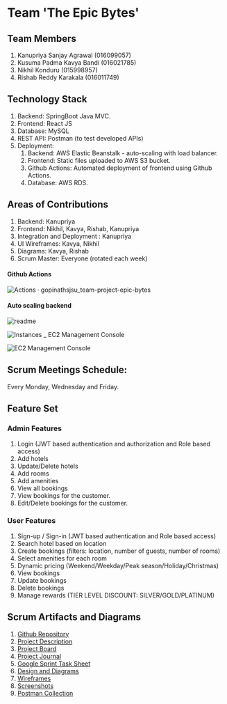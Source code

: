 # Team 'The Epic Bytes'
## Team Members 
1.  Kanupriya Sanjay Agrawal (016099057) 
2.  Kusuma Padma Kavya Bandi (016021785)
3.  Nikhil Konduru (015998957)
4.  Rishab Reddy Karakala (016011749)
    
## Technology Stack
1. Backend: SpringBoot Java MVC.
2. Frontend: React JS 
3. Database: MySQL
4. REST API: Postman (to test developed APIs)
5. Deployment: 
    1. Backend: AWS Elastic Beanstalk - auto-scaling with load balancer.
    2. Frontend: Static files uploaded to AWS S3 bucket. 
    3. Github Actions: Automated deployment of frontend using Github Actions.
    4. Database: AWS RDS.

## Areas of Contributions
1. Backend: Kanupriya
2. Frontend: Nikhil, Kavya, Rishab, Kanupriya
3. Integration and Deployment : Kanupriya
4. UI Wireframes: Kavya, Nikhil
5. Diagrams: Kavya, Rishab
6. Scrum Master: Everyone (rotated each week)

#### Github Actions
![Actions · gopinathsjsu_team-project-epic-bytes](https://user-images.githubusercontent.com/98919191/168183341-2fd7a449-5ae1-4e1c-869b-64b890e8583e.png)

#### Auto scaling backend
![readme](https://user-images.githubusercontent.com/98919191/168183459-5c32fa58-5115-43d6-80ac-601acbbe654c.PNG)

![Instances _ EC2 Management Console](https://user-images.githubusercontent.com/98919191/168183555-22174f85-fc64-41e5-abf5-e7027ab23e47.png)

![EC2 Management Console](https://user-images.githubusercontent.com/98919191/168183579-2faddecd-825f-4a64-8388-9c86632f5a2d.png)

## Scrum Meetings Schedule:
Every Monday, Wednesday and Friday.

## Feature Set

### Admin Features
1. Login (JWT based authentication and authorization and Role based access)
2. Add hotels
3. Update/Delete hotels
4. Add rooms
5. Add amenities
6. View all bookings
7. View bookings for the customer.
8. Edit/Delete bookings for the customer. 

### User Features
1. Sign-up / Sign-in (JWT based authentication and Role based access)
2. Search hotel based on location
3. Create bookings (filters: location, number of guests, number of rooms)
4. Select amenities for each room
5. Dynamic pricing (Weekend/Weekday/Peak season/Holiday/Christmas)
6. View bookings
7. Update bookings
8. Delete bookings
9. Manage rewards (TIER LEVEL DISCOUNT: SILVER/GOLD/PLATINUM)

## Scrum Artifacts and Diagrams
1. [Github Repository](https://github.com/gopinathsjsu/team-project-epic-bytes)
2. [Project Description](https://github.com/gopinathsjsu/team-project-epic-bytes/tree/main/Documents)
3. [Project Board](https://github.com/gopinathsjsu/team-project-epic-bytes/projects/1?fullscreen=true)
4. [Project Journal](https://docs.google.com/spreadsheets/d/15M5PeLs3XdQYNBMGUXqGygoVSTw7Rdw4FuGXJJHfMp8/edit#gid=0)
5. [Google Sprint Task Sheet](https://docs.google.com/spreadsheets/d/1Ggy-KawX5-QwUmLRELzjivPqE8Qwll7CwfOdc7E0y3A/edit#gid=0)
6. [Design and Diagrams](https://github.com/gopinathsjsu/team-project-epic-bytes/tree/main/Documents/Diagrams)
7. [Wireframes](https://github.com/gopinathsjsu/team-project-epic-bytes/tree/main/Documents/Wireframes)
8. [Screenshots](https://github.com/gopinathsjsu/team-project-epic-bytes/tree/main/Documents)
9. [Postman Collection](https://github.com/gopinathsjsu/team-project-epic-bytes/tree/main/Documents)